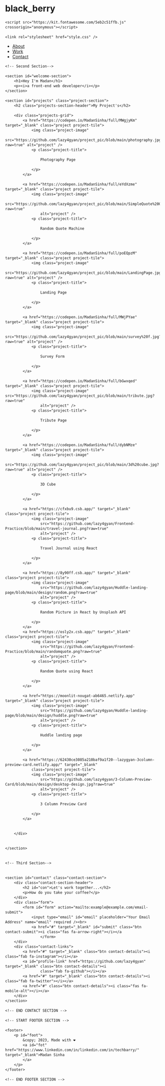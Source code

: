 # black_berry


<!DOCTYPE html>
<html lang="en">

<head>
    <meta charset="UTF-8" />
    <meta http-equiv="X-UA-Compatible" content="IE=edge" />
    <meta name="viewport" content="width=device-width, initial-scale=1.0" />
    <title>Portfolio</title>

    <script src="https://kit.fontawesome.com/5eb2c51ffb.js" crossorigin="anonymous"></script>

    <link rel="stylesheet" href="style.css" />
</head>

<body>
    <nav id="navbar" class="nav">
        <ul>
            <li>
                <a href="#welcome-section">About</a>
            </li>
            <li>
                <a href="#projects">Work</a>
            </li>
            <li>
                <a href="#contact">Contact</a>
            </li>
        </ul>
    </nav>


    <!-- Second Section-->

    <section id="welcome-section">
        <h1>Hey I'm Madan</h1>
        <p><i>a front-end web developer</i></p>
    </section>

    <section id="projects" class="project-section">
        <h2 class="projects-section-header">My Project's</h2>

        <div class="projects-grid">
            <a href="https://codepen.io/MadanSinha/full/MWgjyKm" target="_blank" class="project project-tile">
                <img class="project-image"
                    src="https://github.com/lazy4gyan/project_pic/blob/main/photography.jpg?raw=true" alt="project" />
                <p class="project-title">

                    Photography Page

                </p>
            </a>

            <a href="https://codepen.io/MadanSinha/full/eYdXzme" target="_blank" class="project project-tile">
                <img class="project-image"
                    src="https://github.com/lazy4gyan/project_pic/blob/main/SimpleQuote%20Generator.jpg?raw=true"
                    alt="project" />
                <p class="project-title">

                    Random Quote Machine

                </p>
            </a>

            <a href="https://codepen.io/MadanSinha/full/poEQpzM" target="_blank" class="project project-tile">
                <img class="project-image"
                    src="https://github.com/lazy4gyan/project_pic/blob/main/LandingPage.jpg?raw=true" alt="project" />
                <p class="project-title">

                    Landing Page

                </p>
            </a>

            <a href="https://codepen.io/MadanSinha/full/MWjPYae" target="_blank" class="project project-tile">
                <img class="project-image"
                    src="https://github.com/lazy4gyan/project_pic/blob/main/survey%20f.jpg?raw=true" alt="project" />
                <p class="project-title">

                    Survey Form

                </p>
            </a>

            <a href="https://codepen.io/MadanSinha/full/bGwxqed" target="_blank" class="project project-tile">
                <img class="project-image" src="https://github.com/lazy4gyan/project_pic/blob/main/tribute.jpg?raw=true"
                    alt="project" />
                <p class="project-title">

                    Tribute Page

                </p>
            </a>

            <a href="https://codepen.io/MadanSinha/full/dybNMze" target="_blank" class="project project-tile">
                <img class="project-image"
                    src="https://github.com/lazy4gyan/project_pic/blob/main/3d%20cube.jpg?raw=true" alt="project" />
                <p class="project-title">

                    3D Cube

                </p>
            </a>

            <a href="https://cfxbu9.csb.app/" target="_blank" class="project project-tile">
                <img class="project-image"
                    src="https://github.com/lazy4gyan/Frontend-Practice/blob/main/travel-journal.png?raw=true"
                    alt="project" />
                <p class="project-title">

                    Travel Journal using React

                </p>
            </a>

            <a href="https://8y90ff.csb.app/" target="_blank" class="project project-tile">
                <img class="project-image"
                    src="https://github.com/lazy4gyan/Huddle-landing-page/blob/main/design/random.png?raw=true"
                    alt="project" />
                <p class="project-title">

                    Random Picture in React by Unsplash API

                </p>
            </a>
            <a href="https://osly2x.csb.app/" target="_blank" class="project project-tile">
                <img class="project-image"
                    src="https://github.com/lazy4gyan/Frontend-Practice/blob/main/randomquote.png?raw=true"
                    alt="project" />
                <p class="project-title">

                    Random Quote using React

                </p>
            </a>

            <a href="https://moonlit-nougat-ab6465.netlify.app" target="_blank" class="project project-tile">
                <img class="project-image"
                    src="https://github.com/lazy4gyan/Huddle-landing-page/blob/main/design/huddle.png?raw=true"
                    alt="project" />
                <p class="project-title">

                    Huddle landing page

                </p>
            </a>

            <a href="https://62430ce3085a210baf9a1f20--lazygyan-3column-preview-card.netlify.app/" target="_blank"
                class="project project-tile">
                <img class="project-image"
                    src="https://github.com/lazy4gyan/3-Column-Preview-Card/blob/main/design/desktop-design.jpg?raw=true"
                    alt="project" />
                <p class="project-title">

                    3 Column Preview Card

                </p>
            </a>


        </div>


    </section>


    <!-- Third Section-->


    <section id="contact" class="contact-section">
        <div class="contact-section-header">
            <h2 id="con">Let's work together...</h2>
            <p>How do you take your coffee?</p>
        </div>
        <div class="form">
            <form id="form" action="mailto:example@example.com/email-submit">
                <input type="email" id="email" placeholder="Your Email Address" name="email" required /><br>
                <a href="#" target="_blank" id="submit" class="btn contact-submit"><i class="fas fa-arrow-right"></i></a
                    </form>
        </div>
        <div class="contact-links">
            <a href="#" target="_blank" class="btn contact-details"><i class="fab fa-instagram"></i></a>
            <a id="profile-link" href="https://github.com/lazy4gyan" target="_blank" class="btn contact-details"><i
                    class="fab fa-github"></i></a>
            <a href="#" target="_blank" class="btn contact-details"><i class="fab fa-twitter"></i></a>
            <a href="#" class="btn contact-details"><i class="fas fa-mobile-alt"></i></a>
        </div>
    </section>

    <!-- END CONTACT SECTION -->

    <!-- START FOOTER SECTION -->

    <footer>
        <p id="foot">
            &copy; 2023, Made with ❤
            <a id="fot" href="https://www.linkedin.com/in/linkedin.com/in/techbarry/" target="_blank">Madan Sinha
            </a>
        </p>
    </footer>

    <!-- END FOOTER SECTION -->

</body>

</html>